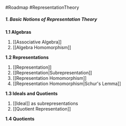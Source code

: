 #Roadmap #RepresentationTheory

##### 1. Basic Notions of Representation Theory
**1.1 Algebras**
1. [[Associative Algebra]]
2. [[Algebra Homomorphism]]

**1.2 Representations**
1. [[Representation]]
2. [[Representation|Subrepresentation]]
3. [[Representation Homomorphism]]
4. [[Representation Homomorphism|Schur's Lemma]]

**1.3 Ideals and Quotients**
1. [[Ideal]] as subrepresentations
2. [[Quotient Representation]]

**1.4 Quotients**
